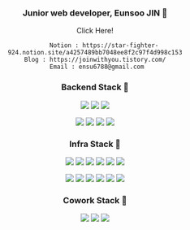### <div align="center"> Junior web developer, Eunsoo JIN  🚀 </div>
<div align="center">
         Click Here!  
         
         Notion : https://star-fighter-924.notion.site/a4257489bb7048ee8f2c97f4d998c153
         Blog : https://joinwithyou.tistory.com/     
         Email : ensu6788@gmail.com    
         
</div>


### <div align="center">  Backend Stack 🚀 </div>
<div align="center">  
<img src="https://img.shields.io/badge/SpringBoot-6DB33F?style=flat-square&logo=Springboot&logoColor=white"/> <img src="https://img.shields.io/badge/SpringCloud-6DB33F?style=flat-square&logo=Spring&logoColor=white"/> <img src="https://img.shields.io/badge/Spring Security-6DB33F?style=flat-square&logo=Springsecurity&logoColor=white"/>

<img src="https://img.shields.io/badge/Kafka-000000?style=flat-square&logo=apachekafka&logoColor=white"/> <img src="https://img.shields.io/badge/JWT-000000?style=flat-square&logo=jsonwebtokens&logoColor=white"/> <img src="https://img.shields.io/badge/Redis-d61900?style=flat-square&logo=redis&logoColor=white"/>  <img src="https://img.shields.io/badge/MariaDB-c0765a?style=flat-square&logo=mariadb&logoColor=white"/>
</div>
         

### <div align="center">  Infra Stack 🚀 </div>
<div align="center">   
<img src="https://img.shields.io/badge/jenkins-D24939?style=flat-square&logo=Jenkins&logoColor=white"/> <img src="https://img.shields.io/badge/Docker-2f62a4?style=flat-square&logo=Docker&logoColor=white"/> <img src="https://img.shields.io/badge/jenkins-D24939?style=flat-square&logo=Jenkins&logoColor=white"/> <img src="https://img.shields.io/badge/Swagger-6DB33F?style=flat-square&logo=swagger&logoColor=white"/> <img src="https://img.shields.io/badge/sonarqube-5894ca?style=flat-square&logo=sonarqube&logoColor=white"/> <img src="https://img.shields.io/badge/jacoco-750909?style=flat-square&logo=jacoco&logoColor=white"/>

<img src="https://img.shields.io/badge/ElasticSearch-f0bd00?style=flat-square&logo=elasticsearch&logoColor=white"/> <img src="https://img.shields.io/badge/ElasticAPM-ef4d98?style=flat-square&logo=ElasticAPM&logoColor=white"/> <img src="https://img.shields.io/badge/Kibana-00a796?style=flat-square&logo=kibana&logoColor=white"/> <img src="https://img.shields.io/badge/AWS S3-ff8200?style=flat-square&logo=amazons3&logoColor=white"/> <img src="https://img.shields.io/badge/AWS RDS-ff8200?style=flat-square&logo=amazonaws&logoColor=white"/> <img src="https://img.shields.io/badge/AWS-ff8200?style=flat-square&logo=amazonaws&logoColor=white"/>      
</div>
         
### <div align="center">  Cowork Stack 🚀 </div>
<div align="center">   
 <img src="https://img.shields.io/badge/slack-4a154b?style=flat-square&logo=slack&logoColor=white"/> <img src="https://img.shields.io/badge/zenhub-4461fb?style=flat-square&logo=zenhub&logoColor=white"/> <img src="https://img.shields.io/badge/Notion-FFFFFF?style=flat-square&logo=notion&logoColor=black"/> 
</div>
<br> </br>



